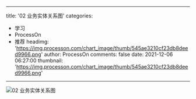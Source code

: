 
---
title: '02 业务实体关系图'
categories: 
 - 学习
 - ProcessOn
 - 推荐
headimg: 'https://img.processon.com/chart_image/thumb/545ae3210cf23db8deed9966.png'
author: ProcessOn
comments: false
date: 2021-12-06 06:27:00
thumbnail: 'https://img.processon.com/chart_image/thumb/545ae3210cf23db8deed9966.png'
---

<div>   
<img class="thumb" alt="02 业务实体关系图" src="https://img.processon.com/chart_image/thumb/545ae3210cf23db8deed9966.png" referrerpolicy="no-referrer">
<p></p>  
</div>
            